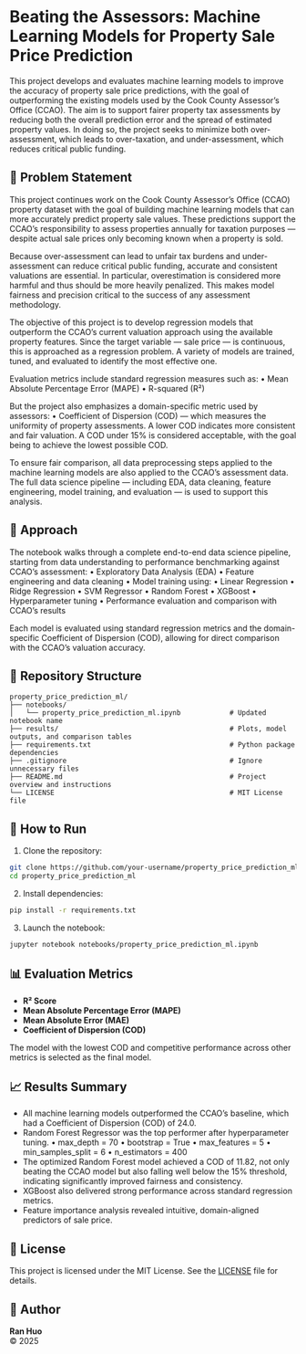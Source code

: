 # Beating the Assessors: Machine Learning Models for Property Sale Price Prediction

This project develops and evaluates machine learning models to improve the accuracy of property sale price predictions, with the goal of outperforming the existing models used by the Cook County Assessor’s Office (CCAO). The aim is to support fairer property tax assessments by reducing both the overall prediction error and the spread of estimated property values. In doing so, the project seeks to minimize both over-assessment, which leads to over-taxation, and under-assessment, which reduces critical public funding.

## 📌 Problem Statement

This project continues work on the Cook County Assessor’s Office (CCAO) property dataset with the goal of building machine learning models that can more accurately predict property sale values. These predictions support the CCAO’s responsibility to assess properties annually for taxation purposes — despite actual sale prices only becoming known when a property is sold.

Because over-assessment can lead to unfair tax burdens and under-assessment can reduce critical public funding, accurate and consistent valuations are essential. In particular, overestimation is considered more harmful and thus should be more heavily penalized. This makes model fairness and precision critical to the success of any assessment methodology.

The objective of this project is to develop regression models that outperform the CCAO’s current valuation approach using the available property features. Since the target variable — sale price — is continuous, this is approached as a regression problem. A variety of models are trained, tuned, and evaluated to identify the most effective one.

Evaluation metrics include standard regression measures such as:
	•	Mean Absolute Percentage Error (MAPE)
	•	R-squared (R²)

But the project also emphasizes a domain-specific metric used by assessors:
	•	Coefficient of Dispersion (COD) — which measures the uniformity of property assessments. A lower COD indicates more consistent and fair valuation. A COD under 15% is considered acceptable, with the goal being to achieve the lowest possible COD.

To ensure fair comparison, all data preprocessing steps applied to the machine learning models are also applied to the CCAO’s assessment data. The full data science pipeline — including EDA, data cleaning, feature engineering, model training, and evaluation — is used to support this analysis.

## 🧪 Approach

The notebook walks through a complete end-to-end data science pipeline, starting from data understanding to performance benchmarking against CCAO’s assessment:
	•	Exploratory Data Analysis (EDA)
	•	Feature engineering and data cleaning
	•	Model training using:
	•	Linear Regression
	•	Ridge Regression
  •	SVM Regressor 
	•	Random Forest
	•	XGBoost
	•	Hyperparameter tuning
	•	Performance evaluation and comparison with CCAO’s results

Each model is evaluated using standard regression metrics and the domain-specific Coefficient of Dispersion (COD), allowing for direct comparison with the CCAO’s valuation accuracy.

## 📁 Repository Structure

```
property_price_prediction_ml/
├── notebooks/
│   └── property_price_prediction_ml.ipynb            # Updated notebook name
├── results/                                          # Plots, model outputs, and comparison tables
├── requirements.txt                                  # Python package dependencies
├── .gitignore                                        # Ignore unnecessary files
├── README.md                                         # Project overview and instructions
└── LICENSE                                           # MIT License file
```

## 🚀 How to Run

1. Clone the repository:
```bash
git clone https://github.com/your-username/property_price_prediction_ml.git
cd property_price_prediction_ml
```

2. Install dependencies:
```bash
pip install -r requirements.txt
```

3. Launch the notebook:
```bash
jupyter notebook notebooks/property_price_prediction_ml.ipynb
```

## 📊 Evaluation Metrics

- **R² Score**
- **Mean Absolute Percentage Error (MAPE)**
- **Mean Absolute Error (MAE)**
- **Coefficient of Dispersion (COD)**

The model with the lowest COD and competitive performance across other metrics is selected as the final model.

## 📈 Results Summary

- All machine learning models outperformed the CCAO’s baseline, which had a Coefficient of Dispersion (COD) of 24.0.
- Random Forest Regressor was the top performer after hyperparameter tuning.
	• max_depth = 70
	• bootstrap = True
	• max_features = 5
	• min_samples_split = 6
	• n_estimators = 400
- The optimized Random Forest model achieved a COD of 11.82, not only beating the CCAO model but also falling well below the 15% threshold, indicating significantly improved fairness and consistency.
- XGBoost also delivered strong performance across standard regression metrics.
- Feature importance analysis revealed intuitive, domain-aligned predictors of sale price.

## 📜 License

This project is licensed under the MIT License. See the [LICENSE](LICENSE) file for details.

## 👤 Author

**Ran Huo**  
© 2025


